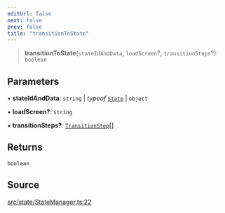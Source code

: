 ```yaml
---
editUrl: false
next: false
prev: false
title: "transitionToState"
---
```


> **transitionToState**(`stateIdAndData`, `loadScreen`?, `transitionSteps`?): `boolean`

## Parameters

• **stateIdAndData**: `string` \| *typeof* [`State`](/api/classes/state/) \| `object`

• **loadScreen?**: `string`

• **transitionSteps?**: [`TransitionStep`](/api/enumerations/transitionstep/)[]

## Returns

`boolean`

## Source

[src/state/StateManager.ts:22](https://github.com/relishinc/dill-pixel/blob/10f512f7f577ca5e74162827f11215b28df5ca97/src/state/StateManager.ts#L22)
